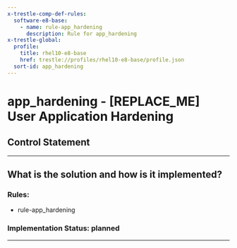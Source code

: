 ```yaml
---
x-trestle-comp-def-rules:
  software-e8-base:
    - name: rule-app_hardening
      description: Rule for app_hardening
x-trestle-global:
  profile:
    title: rhel10-e8-base
    href: trestle://profiles/rhel10-e8-base/profile.json
  sort-id: app_hardening
---
```


# app_hardening - \[REPLACE_ME\] User Application Hardening

## Control Statement

______________________________________________________________________

## What is the solution and how is it implemented?

<!-- For implementation status enter one of: implemented, partial, planned, alternative, not-applicable -->

<!-- Note that the list of rules under ### Rules: is read-only and changes will not be captured after assembly to JSON -->

<!-- Add control implementation description here for control: app_hardening -->

### Rules:

  - rule-app_hardening

### Implementation Status: planned

______________________________________________________________________

